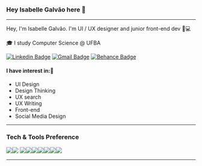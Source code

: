 ### Hey Isabelle Galvão here 👋

---

Hey, I'm Isabelle Galvão. I'm UI / UX designer and  junior front-end dev 🎨💻

🎓 I study Computer Science @ UFBA

[![Linkedin Badge](https://img.shields.io/badge/-Linkedin-blue?style=flat-square&logo=Linkedin&logoColor=white&link=https://www.linkedin.com/in/isabelle-galvao/)](https://www.linkedin.com/in/isabelle-galvao/) [![Gmail Badge](https://img.shields.io/badge/-Gmail-c14438?style=flat-square&logo=Gmail&logoColor=white&link=mailto:isabellecgalvao@gmail.com)](mailto:isabellecgalvao@gmail.com) [![Behance Badge](https://img.shields.io/badge/-Behance-blue?style=flat-square&logo=Behance&logoColor=white&link=https://www.behance.net/isabellegalvo)](https://www.behance.net/isabellegalvo)
#### I have interest in:🚀
+ UI Design
+ Design Thinking
+ UX search
+ UX Writing
+ Front-end
+ Social Media Design

---


### Tech & Tools Preference

<img src="https://img.shields.io/badge/-Figma-563D7C?style=flat&logo=figma&logoColor=white"><img src = "https://img.shields.io/badge/-HTML5-E34F26?style=flat&logo=html5&logoColor=white"> <img src = "https://img.shields.io/badge/-CSS3-1572B6?style=flat&logo=css3&logoColor=white"><img src="https://img.shields.io/badge/-Bootstrap-563D7C?style=flat&logo=bootstrap&logoColor=white"><img src="https://img.shields.io/badge/-JavaScript-eed718?style=flat&logo=javascript&logoColor=ffffff"><img src="https://img.shields.io/badge/-React-000000?style=flat&logo=react&logoColor=00c8ff"><img src="http://img.shields.io/badge/-Git-F1502F?style=flat&logo=git&logoColor=FFFFFF"><img src="http://img.shields.io/badge/-Github-000000?style=flat&logo=github&logoColor=FFFFFF"><img src="http://img.shields.io/badge/-VS%20Code-007ACC?style=flat&logo=visual%20studio%20code&logoColor=white">


---
